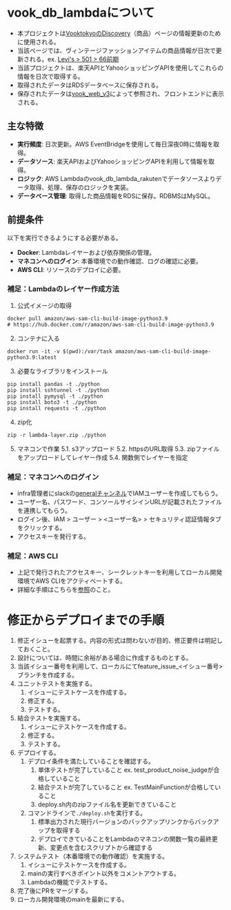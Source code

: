 # vook_db_lambdaについて
- 本プロジェクトは[VooktokyoのDiscovery](https://vook.tokyo/#:~:text=02-,Discovery,-%E4%BA%BA%E6%B0%97%E3%81%AE%E5%95%86%E5%93%81)（商品）ページの情報更新のために使用される。
- 当該ページでは、ヴィンテージファッションアイテムの商品情報が日次で更新される。ex. [Levi's > 501 > 66前期](https://vook.tokyo/products/5)
- 当該プロジェクトは、楽天APIとYahooショッピングAPIを使用してこれらの情報を日次で取得する。
- 取得されたデータはRDSデータベースに保存される。
- 保存されたデータは[vook_web_v3](https://github.com/atsushimemet/vook_web_v3)によって参照され、フロントエンドに表示される。

## 主な特徴
- **実行頻度**: 日次更新。AWS EventBridgeを使用して毎日深夜0時に情報を取得。
- **データソース**: 楽天APIおよびYahooショッピングAPIを利用して情報を取得。
- **ロジック**: AWS Lambdaのvook_db_lambda_rakutenでデータソースよりデータ取得、処理、保存のロジックを実装。
- **データベース管理**: 取得した商品情報をRDSに保存。RDBMSはMySQL。

## 前提条件
以下を実行できるようにする必要がある。
- **Docker**: Lambdaレイヤーおよび依存関係の管理。
- **マネコンへのログイン**: 本番環境での動作確認、ログの確認に必要。
- **AWS CLI**: リソースのデプロイに必要。

### 補足：Lambdaのレイヤー作成方法
1. 公式イメージの取得
```
docker pull amazon/aws-sam-cli-build-image-python3.9
# https://hub.docker.com/r/amazon/aws-sam-cli-build-image-python3.9
```
2. コンテナに入る
```
docker run -it -v $(pwd):/var/task amazon/aws-sam-cli-build-image-python3.9:latest
```
3. 必要なライブラリをインストール
```
pip install pandas -t ./python
pip install sshtunnel -t ./python
pip install pymysql -t ./python
pip install boto3 -t ./python
pip install requests -t ./python
```
4. zip化
```
zip -r lambda-layer.zip ./python
```
5. マネコンで作業
5.1. s3アップロード
5.2. httpsのURL取得
5.3. zipファイルをアップロードしてレイヤー作成
5.4. 関数側でレイヤーを指定

### 補足：マネコンへのログイン
- infra管理者にslackの[generalチャンネル](https://vook-tokyo.slack.com/archives/C04MXLWG4Q3)でIAMユーザーを作成してもらう。
- ユーザー名、パスワード、コンソールサインインURLが記載されたファイルを連携してもらう。
- ログイン後、IAM > ユーザー > <ユーザー名> > セキュリティ認証情報タブをクリックする。
- アクセスキーを発行する。

### 補足：AWS CLI
- 上記で発行されたアクセスキー、シークレットキーを利用してローカル開発環境でAWS CLIをアクティベートする。
- 詳細な手順はこちらを[参照](https://docs.aws.amazon.com/cli/)のこと。

# 修正からデプロイまでの手順
1. 修正イシューを起票する。内容の形式は問わないが目的、修正要件は明記しておくこと。
2. 設計については、時間に余裕がある場合に作成するものとする。
3. 当該イシュー番号を利用して、ローカルにてfeature_issue_<イシュー番号>ブランチを作成する。
4. ユニットテストを実施する。
   1. イシューにテストケースを作成する。
   2. 修正する。
   3. テストする。
5. 結合テストを実施する。
   1. イシューにテストケースを作成する。
   2. 修正する。
   3. テストする。
6. デプロイする。
   1. デプロイ条件を満たしていることを確認する。
      1. 単体テストが完了していること ex. test_product_noise_judgeが合格していること
      2. 結合テストが完了していること ex. TestMainFunctionが合格していること
      3. deploy.sh内のzipファイル名を更新できていること
   2. コマンドラインで`./deploy.sh`を実行する。
      1. 標準出力された現行バージョンのバックアップリンクからバックアップを取得する
      2. デプロイできていることをLambdaのマネコンの関数一覧の最終更新、変更点を含むスクリプトから確認する
7. システムテスト（本番環境での動作確認）を実施する。
   1. イシューにテストケースを作成する。
   2. mainの実行すべきポイント以外をコメントアウトする。
   3. Lambdaの機能でテストする。
8. 完了後にPRをマージする。
9. ローカル開発環境のmainを最新にする。
